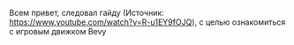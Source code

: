 Всем привет, следовал гайду (Источник: https://www.youtube.com/watch?v=R-u1EY9fOJQ), с целью ознакомиться с игровым движком Bevy
